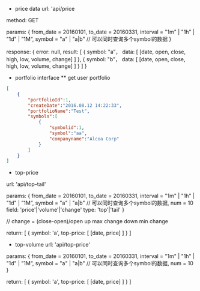 * price data
url: 'api/price

method: GET

params:
{
    from_date = 20160101,
    to_date = 20160331,
    interval = "1m" | "1h" | "1d" | ”1M“,
    symbol = "a" | "a|b" // 可以同时查询多个symbol的数据
}

response:
{
    error: null,
    result: [
        {
            symbol: "a”，
            data: [
                [date, open, close, high, low, volume, change]
            ]
        },
        {
            symbol: "b”，
            data: [
                [date, open, close, high, low, volume, change]
            ]
        }
    ]
}


* portfolio interface
** get user portfolio

```json
[
    {
        "portfolioId":1,
        "createDate":"2016.08.12 14:22:33",
        "portfolioName":"Test",
        "symbols":[
            {
                "symbolid":1,
                "symbol":"aa",
                "companyname":"Alcoa Corp"
            }
        ]
    }
]
```

* top-price

url: 'api/top-tail'

params: {
    from_date = 20160101,
    to_date = 20160331,
    interval = "1m" | "1h" | "1d" | ”1M“,
    symbol = "a" | "a|b" // 可以同时查询多个symbol的数据,
    num = 10
    field: 'price'|'volume'|'change'
    type: 'top'|'tail'
}

// change = (close-open)/open
up max change
down min change

return: 
[
    {
        symbol: 'a',
        top-price: [
            [date, price]
        ]
    }
]

* top-volume
url: 'api/top-price'

params: {
    from_date = 20160101,
    to_date = 20160331,
    interval = "1m" | "1h" | "1d" | ”1M“,
    symbol = "a" | "a|b" // 可以同时查询多个symbol的数据,
    num = 10
}

return: 
[
    {
        symbol: 'a',
        top-price: [
            [date, price]
        ]
    }
]